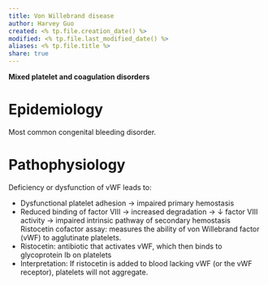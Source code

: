 ```yaml
---
title: Von Willebrand disease
author: Harvey Guo
created: <% tp.file.creation_date() %>
modified: <% tp.file.last_modified_date() %>
aliases: <% tp.file.title %>
share: true
---
```



**Mixed platelet and coagulation disorders**
# Epidemiology
Most common congenital bleeding disorder.
# Pathophysiology
Deficiency or dysfunction of vWF leads to:
- Dysfunctional platelet adhesion → impaired primary hemostasis
- Reduced binding of factor VIII → increased degradation → ↓ factor VIII activity → impaired intrinsic pathway of secondary hemostasis
Ristocetin cofactor assay: measures the ability of von Willebrand factor (vWF) to agglutinate platelets.
- Ristocetin: antibiotic that activates vWF, which then binds to glycoprotein Ib on platelets 
- Interpretation: If ristocetin is added to blood lacking vWF (or the vWF receptor), platelets will not aggregate.